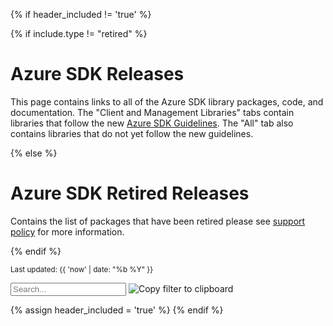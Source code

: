 {% if header_included != 'true' %}

{% if include.type != "retired" %}
# Azure SDK Releases

This page contains links to all of the Azure SDK library packages, code, and documentation.  The "Client and Management Libraries" tabs contain libraries that follow the new [Azure SDK Guidelines](https://aka.ms/azsdk/guide).  The "All" tab also contains libraries that do not yet follow the new guidelines.

{% else %}
# Azure SDK Retired Releases

Contains the list of packages that have been retired please see [support policy](https://aka.ms/azsdk/policies/support) for more information.

{% endif %}

<small>Last updated: {{ 'now' | date: "%b %Y" }}</small>

<div class="search-group">
    <input class="form-control" id="myInput" type="text" placeholder="Search...">
    <img
        alt="Copy filter to clipboard"
        class="search-share search-share-hide"
        id="searchShare"
        title="Copy filter link to clipboard"
        src="{{ "/images/share.png" | relative_url }}"
        tabindex=0
        >
</div>

{% assign header_included = 'true' %}
{% endif %}